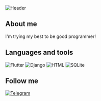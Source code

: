![Header](https://github.com/Verper1/Verper1/blob/main/assets/speed-run2.gif) 

## About me
I'm trying my best to be good programmer!

## Languages and tools
![Flutter](https://img.shields.io/badge/Python-808080?style=plastic&logo=Python&logoColor=4169E1
)
![Django](https://img.shields.io/badge/Django-808080?style=plastic&logo=Django&logoColor=40E0D0
)
![HTML](https://img.shields.io/badge/HTML-808080?style=plastic&logo=html&logoColor=FFA500
)
![SQLite](https://img.shields.io/badge/SQLite-808080?style=plastic&logo=SQLite&logoColor=E0FFFF
)

## Follow me
[![Telegram](https://img.shields.io/badge/Telegram-808080?style=plastic&logo=Telegram&logoColor=00BFFF
)](https://t.me/Slava478)
